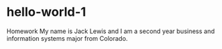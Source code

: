 # hello-world-1
Homework
My name is Jack Lewis and I am a second year business and information systems major from Colorado.
